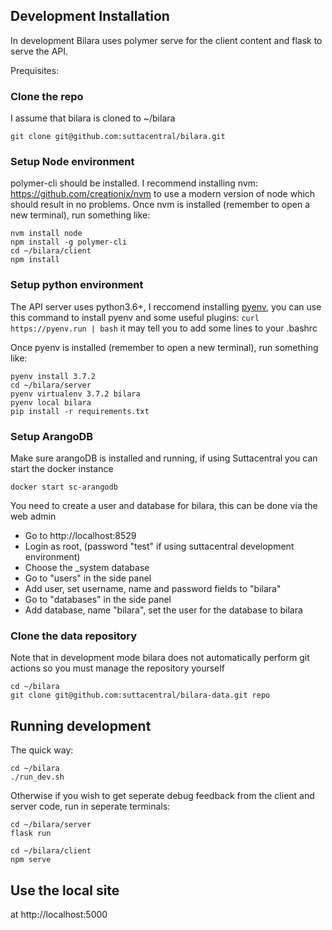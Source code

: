 ## Development Installation

In development Bilara uses polymer serve for the client content and flask to serve the API.

Prequisites:

### Clone the repo

I assume that bilara is cloned to ~/bilara
```
git clone git@github.com:suttacentral/bilara.git
```

### Setup Node environment

polymer-cli should be installed. I recommend installing nvm: https://github.com/creationix/nvm to use a modern version of node which should result in no problems. Once nvm is installed (remember to open a new terminal), run something like:
```
nvm install node
npm install -g polymer-cli
cd ~/bilara/client
npm install
```

### Setup python environment
The API server uses python3.6+, I reccomend installing [pyenv](https://github.com/pyenv/pyenv), you can use this command to install pyenv and some useful plugins: `curl https://pyenv.run | bash` it may tell you to add some lines to your .bashrc

Once pyenv is installed (remember to open a new terminal), run something like:
```
pyenv install 3.7.2
cd ~/bilara/server
pyenv virtualenv 3.7.2 bilara
pyenv local bilara
pip install -r requirements.txt
```

### Setup ArangoDB

Make sure arangoDB is installed and running, if using Suttacentral you can start the docker instance
```
docker start sc-arangodb
```

You need to create a user and database for bilara, this can be done via the web admin

* Go to http://localhost:8529
* Login as root, (password "test" if using suttacentral development environment)
* Choose the _system database
* Go to "users" in the side panel
* Add user, set username, name and password fields to "bilara"
* Go to "databases" in the side panel
* Add database, name "bilara", set the user for the database to bilara



### Clone the data repository

Note that in development mode bilara does not automatically perform git actions so you must manage the repository yourself

```
cd ~/bilara
git clone git@github.com:suttacentral/bilara-data.git repo
```

## Running development

The quick way:
```
cd ~/bilara
./run_dev.sh
```

Otherwise if you wish to get seperate debug feedback from the client and server code, run in seperate terminals:

```
cd ~/bilara/server
flask run
```

```
cd ~/bilara/client
npm serve
```

## Use the local site

at http://localhost:5000
